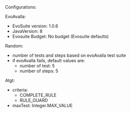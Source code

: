 Configurations:

EvoAvalla:
- EvoSuite version: 1.0.6
- JavaVersion: 8
- Evosuite Budget: No budget (Evosuite defaults)

Random:
- number of tests and steps based on evoAvalla test suite
- if evoAvalla fails, default values are:
    - number of test: 5
    - number of steps: 5

Atgt:
- criteria:
    - COMPLETE_RULE
    - RULE_GUARD
- maxTest: Integer.MAX_VALUE
